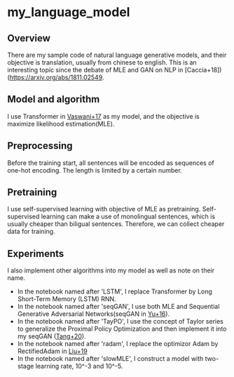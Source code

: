 # my_language_model
## Overview
There are my sample code of natural language generative models, and their objective is translation, usually from chinese to english. This is an interesting topic since the debate of MLE and GAN on NLP in [Caccia+18])(https://arxiv.org/abs/1811.02549.

## Model and algorithm
I use Transformer in [Vaswani+17](https://arxiv.org/abs/1706.03762) as my model, and the objective is maximize likelihood estimation(MLE). 

## Preprocessing
Before the training start, all sentences will be encoded as sequences of one-hot encoding. The length is limited by a certain number.

## Pretraining
I use self-supervised learning with objective of MLE as pretraining. Self-supervised learning can make a use of  monolingual sentences, which is usually cheaper than biligual sentences. Therefore, we can collect cheaper data for training.


## Experiments
I also implement other algorithms into my model as well as note on their name.
+ In the notebook named after 'LSTM', I replace Transformer by Long Short-Term Memory (LSTM) RNN.
+ In the notebook named after 'seqGAN', I use both MLE and Sequential Generative Adversarial Networks(seqGAN in [Yu+16](https://arxiv.org/abs/1609.05473)).
+ In the notebook named after 'TayPO', I use the concept of Taylor series to generalize the Proximal Policy Optimization and then implement it into my seqGAN ([Tang+20](http://proceedings.mlr.press/v119/tang20d/tang20d.pdf)).
+ In the notebook named after 'radam', I replace the optimizor Adam by RectifiedAdam in [Liu+19](https://arxiv.org/abs/1908.03265v1)
+ In the notebook named after 'slowMLE', I construct a model with two-stage learning rate, 10^-3 and 10^-5.